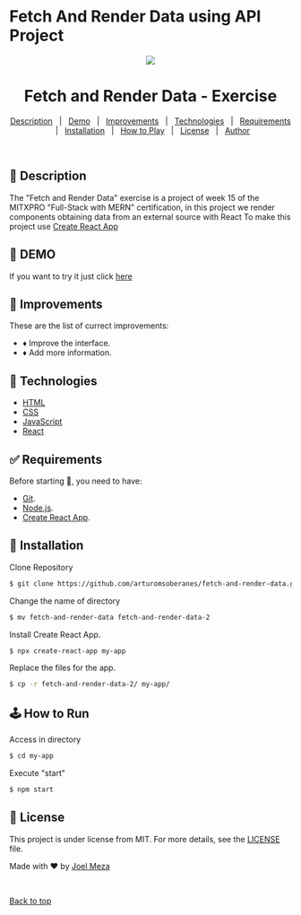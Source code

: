 # Fetch And Render Data using API Project
<div align="center" id="top">
   <img src="https://user-images.githubusercontent.com/79353961/183779796-c796be36-7813-4691-9c9c-343c1fde23e6.png"></img>
</div>

# <h1 align="center">Fetch and Render Data - Exercise</h1>

<p align="center">
  <a href="#dart-description">Description</a> &#xa0; | &#xa0; 
  <a href="#dart-demo">Demo</a> &#xa0; | &#xa0;
  <a href="#memo-improvements">Improvements</a> &#xa0; | &#xa0;
  <a href="#art-technologies">Technologies</a> &#xa0; | &#xa0;
  <a href="#white_check_mark-requirements">Requirements</a> &#xa0; | &#xa0;
  <a href="#toolbox-installation">Installation</a> &#xa0; | &#xa0;
  <a href="#joystickhow-to-play">How to Play</a> &#xa0; | &#xa0;
  <a href="#briefcase-license">License</a> &#xa0; | &#xa0;
  <a href="https://github.com/arturomsoberanes" target="_blank">Author</a>
</p>

<br>


## :dart: Description ##

The "Fetch and Render Data" exercise is a project of week 15 of the MITXPRO "Full-Stack with MERN" certification, in this project we render components obtaining data from an external source with React
To make this project use [Create React App](https://create-react-app.dev/)

## :dart: DEMO ##

If you want to try it just click [here]()

## :memo: Improvements ##

These are the list of currect improvements:

- :diamonds: Improve the interface.	
- :diamonds: Add more information.

## :art: Technologies ##

- [HTML](https://www.w3schools.com/html/)
- [CSS](https://www.w3schools.com/css/)
- [JavaScript](https://www.w3schools.com/js/)
- [React](https://reactjs.org/)

## :white_check_mark: Requirements ##

Before starting :checkered_flag:, you need to have:
- [Git](https://git-scm.com).
- [Node.js](https://nodejs.org/en/).
- [Create React App](https://create-react-app.dev/).

## :toolbox: Installation ##

Clone Repository

```bash
$ git clone https://github.com/arturomsoberanes/fetch-and-render-data.git
```
Change the name of directory

```bash
$ mv fetch-and-render-data fetch-and-render-data-2
```
Install Create React App.

```bash
$ npx create-react-app my-app 
```

Replace the files for the app.

```bash
$ cp -r fetch-and-render-data-2/ my-app/ 
```

## :joystick:	How to Run ##

Access in directory

```bash
$ cd my-app
```

Execute "start"

```bash
$ npm start
```



## :briefcase:	 License ##

This project is under license from MIT. For more details, see the [LICENSE](LICENSE) file.


Made with :heart: by <a href="https://github.com/Jmeza01" target="_blank">Joel Meza</a>

&#xa0;

<a href="#top">Back to top</a>
